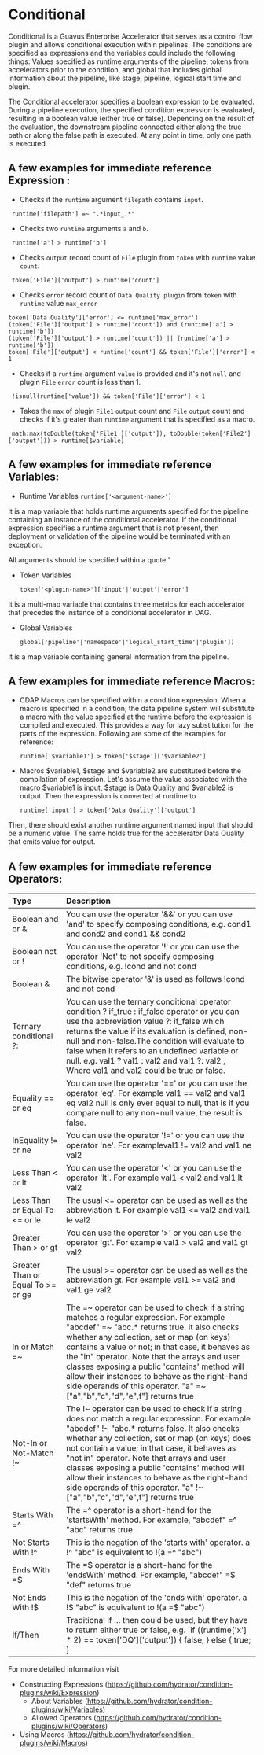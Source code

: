 # Conditional

Conditional is a Guavus Enterprise Accelerator that serves as a control flow plugin and allows conditional execution within
pipelines. The conditions are specified as expressions and the 
variables could include the following things: Values specified as runtime arguments of
the pipeline, tokens from accelerators prior to the condition, and global
that includes global information about the pipeline, like stage, pipeline,
logical start time and plugin.

The Conditional accelerator specifies a boolean expression to be evaluated.
During a pipeline execution, the specified condition expression is
evaluated, resulting in a boolean value (either true or false).
Depending on the result of the evaluation, the downstream pipeline
connected either along the true path or along the false path is
executed. At any point in time, only one path is executed.


## A few examples for immediate reference Expression :

* Checks if the `runtime` argument `filepath` contains `input`.
```
 runtime['filepath'] =~ ".*input_.*"
```

* Checks two `runtime` arguments `a` and `b`.
```
 runtime['a'] > runtime['b']
```

* Checks `output` record count of `File` plugin from `token` with `runtime` value `count`.
```
 token['File']['output'] > runtime['count']
```

* Checks `error` record count of `Data Quality plugin` from `token` with `runtime` value `max_error`
```
token['Data Quality']['error'] <= runtime['max_error']
(token['File']['output'] > runtime['count']) and (runtime['a'] > runtime['b'])
(token['File']['output'] > runtime['count']) || (runtime['a'] > runtime['b'])
token['File']['output'] < runtime['count'] && token['File']['error'] < 1
```

* Checks if a `runtime` argument `value` is provided and it's not `null` and plugin `File` `error` count is less than 1.
```
 !isnull(runtime['value']) && token['File']['error'] < 1
```

* Takes the `max` of plugin `File1` `output` count and `File` `output` count and checks if it's greater than `runtime` argument that is specified as a macro.
```
 math:max(toDouble(token['File1']['output']), toDouble(token['File2']['output'])) > runtime[$variable]
```

## A few examples for immediate reference Variables:

* Runtime Variables
```runtime['<argument-name>']```

It is a map variable that holds runtime arguments specified for the pipeline containing an instance of the conditional accelerator. If the conditional expression specifies a runtime argument that is not present, then deployment or validation of the pipeline would be terminated with an exception.

All arguments should be specified within a quote '

* Token Variables

   ```token['<plugin-name>']['input'|'output'|'error']```

It is a multi-map variable that contains three metrics for each accelerator that precedes the instance of a conditional accelerator in DAG.

* Global Variables

    ```global['pipeline'|'namespace'|'logical_start_time'|'plugin'])```

It is a map variable containing general information from the pipeline.

## A few examples for immediate reference Macros:

* CDAP Macros can be specified within a condition expression. When a macro is specified in a condition, the data pipeline system will substitute a macro with the value specified at the runtime before the expression is compiled and executed. This provides a way for lazy substitution for the parts of the expression. Following are some of the examples for reference:

  ```runtime['$variable1'] > token['$stage']['$variable2']```

* Macros $variable1, $stage and $variable2 are substituted before the compilation of expression. Let's assume the value associated with the macro $variable1 is input, $stage is Data Quality and $variable2 is output. Then the expression is converted at runtime to

  ```runtime['input'] > token['Data Quality']['output']```

Then, there should exist another runtime argument named input that should be a numeric value. The same holds true for the accelerator Data Quality that emits value for output.

## A few examples for immediate reference Operators:

| Type | Description |
| :------------ | :-------- |
| Boolean and or & | You can use the operator '&&' or you can use 'and' to specify composing conditions, e.g. cond1 and cond2 and cond1 && cond2 |
| Boolean not or ! | You can use the operator '!' or you can use the operator 'Not' to not specify composing conditions, e.g. !cond and not cond |
| Boolean & | The bitwise operator '&' is used as follows !cond and not cond |
| Ternary conditional ?: | You can use the ternary conditional operator condition ? if_true : if_false operator or you can use the abbreviation value ?: if_false which returns the value if its evaluation is defined, non-null and non-false.The condition will evaluate to false when it refers to an undefined variable or null. e.g. val1 ? val1 : val2 and val1 ?: val2 , Where val1 and val2 could be true or false. |
| Equality == or eq | You can use the operator '==' or you can use the operator 'eq'. For example val1 == val2 and val1 eq val2 null is only ever equal to null, that is if you compare null to any non-null value, the result is false. |
| InEquality != or ne | You can use the operator '!='  or you can use the operator 'ne'. For exampleval1 != val2 and val1 ne val2 |
| Less Than < or lt | You can use the operator '<'  or you can use the operator 'lt'. For example val1 < val2 and val1 lt val2 |
| Less Than or Equal To <= or le | The usual <= operator can be used as well as the abbreviation lt. For example val1 <= val2 and val1 le val2 |
| Greater Than > or gt | You can use the operator '>' or you can use the operator 'gt'. For example val1 > val2 and val1 gt val2 |
| Greater Than or Equal To >= or ge | The usual >= operator can be used as well as the abbreviation gt. For example val1 >= val2 and val1 ge val2 |
| In or Match =~ | The =~ operator can be used to check if a string matches a regular expression. For example "abcdef" =~ "abc.* returns true. It also checks whether any collection, set or map (on keys) contains a value or not; in that case, it behaves as the "in" operator. Note that the arrays and user classes exposing a public 'contains' method will allow their instances to behave as the right-hand side operands of this operator. "a" =~ ["a","b","c","d","e",f"] returns true |
| Not-In or Not-Match !~ | The !~ operator can be used to check if a string does not match a regular expression. For example "abcdef" !~ "abc.* returns false. It also checks whether any collection, set or map (on keys) does not contain a value; in that case, it behaves as "not in" operator. Note that arrays and user classes exposing a public 'contains' method will allow their instances to behave as the right-hand side operands of this operator. "a" !~ ["a","b","c","d","e",f"] returns true |
| Starts With =^ | The =^ operator is a short-hand for the 'startsWith' method. For example, "abcdef" =^ "abc" returns true |
| Not Starts With !^ | This is the negation of the 'starts with' operator. a !^ "abc" is equivalent to !(a =^ "abc") |
| Ends With =$ | The =$ operator is a short-hand for the 'endsWith' method. For example, "abcdef" =$ "def" returns true |
| Not Ends With !$ | This is the negation of the 'ends with' operator. a !$ "abc" is equivalent to !(a =$ "abc") |
| If/Then | Traditional if ... then could be used, but they have to return either true or false, e.g. `if ((runtime['x'] * 2) == token['DQ']['output']) { false; } else { true; } |



For more detailed information visit

* Constructing Expressions (https://github.com/hydrator/condition-plugins/wiki/Expression)
  * About Variables (https://github.com/hydrator/condition-plugins/wiki/Variables)
  * Allowed Operators (https://github.com/hydrator/condition-plugins/wiki/Operators)
* Using Macros (https://github.com/hydrator/condition-plugins/wiki/Macros)

